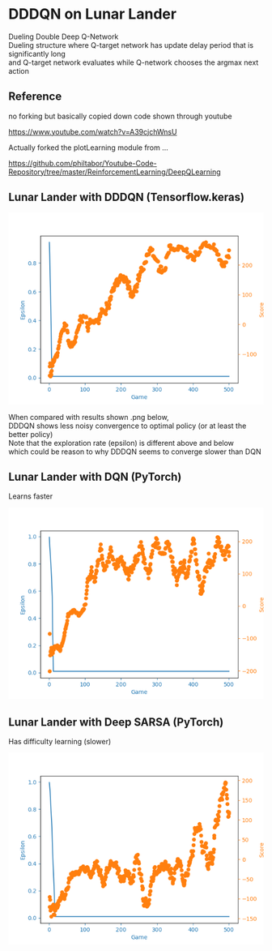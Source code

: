 # DDDQN on Lunar Lander

Dueling Double Deep Q-Network   
Dueling structure where Q-target network has update delay period that is significantly long  
and Q-target network evaluates while Q-network chooses the argmax next action

## Reference

no forking but basically copied down code shown through youtube  

https://www.youtube.com/watch?v=A39cjchWnsU   

Actually forked the plotLearning module from ...  

https://github.com/philtabor/Youtube-Code-Repository/tree/master/ReinforcementLearning/DeepQLearning

## Lunar Lander with DDDQN (Tensorflow.keras)

![lunar_lander_dddqn](https://github.com/laphisboy/RL_fall/blob/master/fall_week_3/lunar_lander_dddqn.png)

When compared with results shown .png below,  
DDDQN shows less noisy convergence to optimal policy (or at least the better policy)  
Note that the exploration rate (epsilon) is different above and below  
which could be reason to why DDDQN seems to converge slower than DQN  


## Lunar Lander with DQN (PyTorch)

Learns faster

![lundar_lander_dqn](https://github.com/laphisboy/RL_fall/blob/master/fall_week_2/lunar_lander_dqn.png)

## Lunar Lander with Deep SARSA (PyTorch)

Has difficulty learning (slower)  

![lunar_lander_deepSARSA](https://github.com/laphisboy/RL_fall/blob/master/fall_week_2/lunar_lander_deepSARSA.png)
